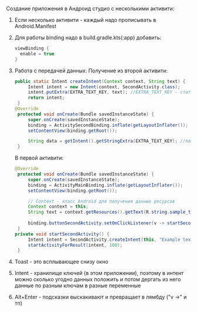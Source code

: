 Создание приложения в Андроид студио с несколькими активити:
1. Если несколько активити - каждый надо прописывать в Android.Manifest
2. Для работы binding надо в build.gradle.kts(:app) добавить:
   ```java
   viewBinding {
     enable = true
   }
   ```
3. Работа с передачей данных:
   Получение из второй активити:
   ```java
   public static Intent createIntent(Context context, String text) {
        Intent intent = new Intent(context, SecondActivity.class);
        intent.putExtra(EXTRA_TEXT_KEY, text); //EXTRA_TEXT_KEY - статический ключ для передачи
        return intent;
    }
   @Override
    protected void onCreate(Bundle savedInstanceState) {
        super.onCreate(savedInstanceState);
        binding = ActivitySecondBinding.inflate(getLayoutInflater());
        setContentView(binding.getRoot());

        String data = getIntent().getStringExtra(EXTRA_TEXT_KEY); //получение самих данных и их запись в переменную
    }
   ```

   В первой активити:
   ```java
   @Override
    protected void onCreate(Bundle savedInstanceState) {
        super.onCreate(savedInstanceState);
        binding = ActivityMainBinding.inflate(getLayoutInflater());
        setContentView(binding.getRoot());

        // Context - класс Android для получения данных ресурсов
        Context context = this;
        String text = context.getResources().getText(R.string.sample_text).toString(); //Получение данных
        
        binding.buttonSecondActivity.setOnClickListener(v -> startSecondActivity());
    }
   private void startSecondActivity() {
        Intent intent = SecondActivity.createIntent(this, "Example text"); //вместо "Example text" надо в этом методе написать получение данных
        startActivityForResult(intent, 100);
    }
   ```
  4. Toast - это всплывающее снизу окно
  5. Intent - хранилище ключей (в этом приложении), поэтому в интент можно сколько угодно данных положить и потом дергать из него данные по разным ключам в разные переменные
  6. Alt+Enter - подсказки выскакивают и превращает в лямбду ("v ->" и тп)

   
